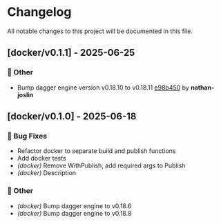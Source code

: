 # Changelog

All notable changes to this project will be documented in this file.

## [docker/v0.1.1] - 2025-06-25

### 💼 Other

- Bump dagger engine version v0.18.10 to v0.18.11 [e98b450](https://github.com/act3-ai/dagger/commit/e98b45074904f2e32eb730ddfe5553b13e9c886f) by **nathan-joslin**


## [docker/v0.1.0] - 2025-06-18

### 🐛 Bug Fixes

- Refactor docker to separate build and publish functions
- Add docker tests
- *(docker)* Remove WithPublish, add required args to Publish
- *(docker)* Description

### 💼 Other

- *(docker)* Bump dagger engine to v0.18.6
- *(docker)* Bump dagger engine to v0.18.8

